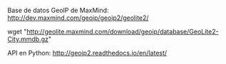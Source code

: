 Base de datos GeoIP de MaxMind: http://dev.maxmind.com/geoip/geoip2/geolite2/

  wget "http://geolite.maxmind.com/download/geoip/database/GeoLite2-City.mmdb.gz"


API en Python: http://geoip2.readthedocs.io/en/latest/
